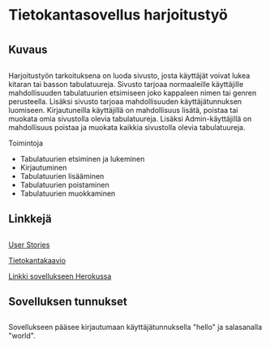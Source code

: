 # Tietokantasovellus harjoitustyö <h1>
## Kuvaus <h2>
Harjoitustyön tarkoituksena on luoda sivusto, josta käyttäjät voivat lukea kitaran tai basson tabulatuureja.  Sivusto tarjoaa normaaleille käyttäjille mahdollisuuden tabulatuurien etsimiseen joko kappaleen nimen tai genren perusteella. Lisäksi sivusto tarjoaa mahdollisuuden käyttäjätunnuksen luomiseen. Kirjautuneilla käyttäjillä on mahdollisuus lisätä, poistaa tai muokata omia sivustolla olevia tabulatuureja. Lisäksi Admin-käyttäjillä on mahdollisuus poistaa ja muokata kaikkia sivustolla olevia tabulatuureja.
  
Toimintoja 
- Tabulatuurien etsiminen ja lukeminen
- Kirjautuminen
- Tabulatuurien lisääminen
- Tabulatuurien poistaminen
- Tabulatuurien muokkaminen

## Linkkejä <h2>
[User Stories](https://github.com/Roeoeri/tsoha-2019-tabulatuuritHt/blob/master/documentation/userStories.md)

[Tietokantakaavio](https://github.com/Roeoeri/tsoha-2019-tabulatuuritHt/blob/master/documentation/tietokantakaavio.md)
  
[Linkki sovellukseen Herokussa](https://tsoha-tabulatuurit-ht.herokuapp.com/tabs/)

## Sovelluksen tunnukset <h2>
  Sovellukseen pääsee kirjautumaan käyttäjätunnuksella "hello" ja salasanalla "world".



